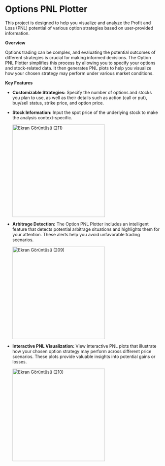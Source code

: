 # Options PNL Plotter
 This project is designed to help you visualize and analyze the Profit and Loss (PNL) potential of various option strategies based on user-provided information.

**Overview**

Options trading can be complex, and evaluating the potential outcomes of different strategies is crucial for making informed decisions. The Option PNL Plotter simplifies this process by allowing you to specify your options and stock-related data. It then generates PNL plots to help you visualize how your chosen strategy may perform under various market conditions.

**Key Features**
* **Customizable Strategies:** Specify the number of options and stocks you plan to use, as well as their details such as action (call or put), buy/sell status, strike price, and option price.

* **Stock Information:** Input the spot price of the underlying stock to make the analysis context-specific.

     <img src="https://github.com/oguz-deniz/OptionPNLPlotter/assets/98212476/4eeb7d83-fe7d-4957-b73b-736920714147" alt="Ekran Görüntüsü (211)" width="300">

* **Arbitrage Detection:** The Option PNL Plotter includes an intelligent feature that detects potential arbitrage situations and highlights them for your attention. These alerts help you avoid unfavorable trading scenarios.

     <img src="https://github.com/oguz-deniz/OptionPNLPlotter/assets/98212476/9454790a-e449-4848-8ac2-c8a8e426a955" alt="Ekran Görüntüsü (209)" width="300">

* **Interactive PNL Visualization:** View interactive PNL plots that illustrate how your chosen option strategy may perform across different price scenarios. These plots provide valuable insights into potential gains or losses.

     <img src="https://github.com/oguz-deniz/OptionPNLPlotter/assets/98212476/c6d71e22-21fd-4501-9574-8a2b18459497" alt="Ekran Görüntüsü (210)" width="300">
